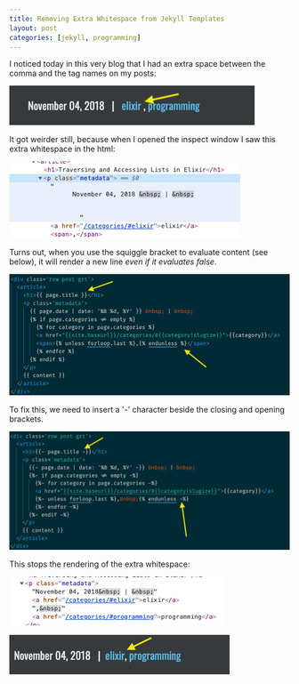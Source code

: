 ```yaml
---
title: Removing Extra Whitespace from Jekyll Templates
layout: post
categories: [jekyll, programming]
---
```

I noticed today in this very blog that I had an extra space between the comma and the tag names on my posts:

![weird spacing on comma and tags](/assets/images/jekyll-space/1.png)

It got weirder still, because when I opened the inspect window I saw this extra whitespace in the html:

![extra whitespace in html](/assets/images/jekyll-space/3.png)

Turns out, when you use the squiggle bracket to evaluate content (see below), it will render a new line _even if it evaluates false_.

![example jekyll template](/assets/images/jekyll-space/6.png)

To fix this, we need to insert a '-' character beside the closing and opening brackets.

![example jekyll template with - characters](/assets/images/jekyll-space/5.png)

This stops the rendering of the extra whitespace:

![extra whitespace in html is gone](/assets/images/jekyll-space/4.png)

![extra whitespace on comma and tags is gone](/assets/images/jekyll-space/2.png)
